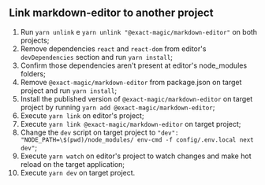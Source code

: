 ## Link markdown-editor to another project

1. Run `yarn unlink` e `yarn unlink "@exact-magic/markdown-editor"` on both projects;
2. Remove dependencies `react` and `react-dom` from editor's `devDependencies` section and run `yarn install`;
3. Confirm those dependencies aren't present at editor's node_modules folders;
4. Remove `@exact-magic/markdown-editor` from package.json on target project and run `yarn install`;
5. Install the published version of `@exact-magic/markdown-editor` on target project by running `yarn add @exact-magic/markdown-editor`;
6. Execute `yarn link` on editor's project;
7. Execute `yarn link @exact-magic/markdown-editor` on target project;
8. Change the `dev` script on target project to `"dev": "NODE_PATH=\$(pwd)/node_modules/ env-cmd -f config/.env.local next dev"`;
9. Execute `yarn watch` on editor's project to watch changes and make hot reload on the target application;
10. Execute `yarn dev` on target project.
